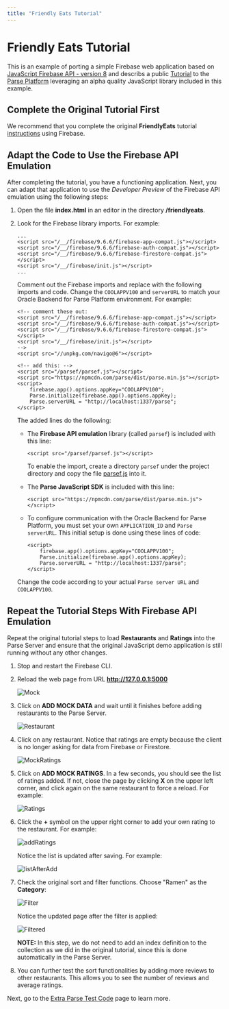 ```yaml
---
title: "Friendly Eats Tutorial"
---
```


# Friendly Eats Tutorial

This is an example of porting a simple Firebase web application based on [JavaScript Firebase API - version 8](https://firebase.google.com/docs/reference/js/v8)
and describs a public [Tutorial](https://firebase.google.com/codelabs/firestore-web#0) to the [Parse Platform](https://docs.parseplatform.org/js/guide/)
leveraging an alpha quality JavaScript library included in this example.

## Complete the Original Tutorial First

We recommend that you complete the original **FriendlyEats** tutorial [instructions](https://firebase.google.com/codelabs/firestore-web#0)
using Firebase.

## Adapt the Code to Use the Firebase API Emulation

After completing the tutorial, you have a functioning application. Next, you can adapt that application to use the _Developer_ _Preview_
of the Firebase API emulation using the following steps:

1. Open the file **index.html** in an editor in the directory **/friendlyeats**.

2. Look for the Firebase library imports. For example:

    ``` 
    ...
    <script src="/__/firebase/9.6.6/firebase-app-compat.js"></script>
    <script src="/__/firebase/9.6.6/firebase-auth-compat.js"></script>
    <script src="/__/firebase/9.6.6/firebase-firestore-compat.js"></script>
    <script src="/__/firebase/init.js"></script>
    ...
    ```

    Comment out the Firebase imports and replace with the following imports and code. Change the `COOLAPPV100`
    and `serverURL` to match your Oracle Backend for Parse Platform environment. For example:
    
    ```
    <!-- comment these out: 
    <script src="/__/firebase/9.6.6/firebase-app-compat.js"></script>
    <script src="/__/firebase/9.6.6/firebase-auth-compat.js"></script>
    <script src="/__/firebase/9.6.6/firebase-firestore-compat.js"></script>
    <script src="/__/firebase/init.js"></script>
    -->
    <script src="//unpkg.com/navigo@6"></script>

    <!-- add this: -->
    <script src="/parsef/parsef.js"></script>
    <script src="https://npmcdn.com/parse/dist/parse.min.js"></script> 
    <script>
        firebase.app().options.appKey="COOLAPPV100";
        Parse.initialize(firebase.app().options.appKey);
        Parse.serverURL = "http://localhost:1337/parse";
    </script>
    ```
    
    The added lines do the following:

    * The **Firebase API emulation** library (called `parsef`) is included with this line:
	
        ```
        <script src="/parsef/parsef.js"></script>
        ```
		
        To enable the import, create a directory `parsef` under the project directory and copy the file
        [parsef.js](https://github.com/oracle/microservices-datadriven/blob/main/developer-preview/parsef/parsef.js) into it.

    * The **Parse JavaScript SDK** is included with this line:
	
        ```
        <script src="https://npmcdn.com/parse/dist/parse.min.js"></script> 
        ```

    * To configure communication with the Oracle Backend for Parse Platform, you must set your own `APPLICATION_ID` and `Parse serverURL`.
      This initial setup is done using these lines of code:
	  
        ```
        <script>
            firebase.app().options.appKey="COOLAPPV100";
            Parse.initialize(firebase.app().options.appKey);
            Parse.serverURL = "http://localhost:1337/parse";
        </script>
        ```
		
    Change the code according to your actual `Parse server URL` and `COOLAPPV100`.

## Repeat the Tutorial Steps With Firebase API Emulation

Repeat the original tutorial steps to load **Restaurants** and **Ratings** into the Parse Server and ensure that the original
JavaScript demo application is still running without any other changes.

1. Stop and restart the Firebase CLI.

2. Reload the web page from URL **http://127.0.0.1:5000**

    ![Mock](../../mockRestaurants.jpg "mock restaurant data")

3. Click on **ADD MOCK DATA** and wait until it finishes before adding restaurants to the Parse Server.

    ![Restaurant](../../restaurants.jpg "restaurant page")

4. Click on any restaurant. Notice that ratings are empty because the client is no longer asking for data from Firebase or Firestore.

    ![MockRatings](../../mockRatings.jpg "mock ratings page")

5. Click on **ADD MOCK RATINGS**. In a few seconds, you should see the list of ratings added. If not, close the page by clicking **X** on the upper left
  corner, and click again on the same restaurant to force a reload. For example:

    ![Ratings](../../Ratings.jpg "ratings page")

6. Click the **+** symbol on the upper right corner to add your own rating to the restaurant. For example:

    ![addRatings](../../addRatings.jpg "add ratings page")

    Notice the list is updated after saving. For example:
	
    ![listAfterAdd](../../newRatings.jpg "list after add rating")

7. Check the original sort and filter functions. Choose "Ramen" as the **Category**:

    ![Filter](../../filter.jpg "filter page")

    Notice the updated page after the filter is applied:
    
    ![Filtered](../../newList.jpg "filtered  restaurant page")
    
    **NOTE:** In this step, we do not need to add an index definition to the collection as we did in the original tutorial, since this is done
    automatically in the Parse Server.

8. You can further test the sort functionalities by adding more reviews to other restaurants. This allows you to see the number of reviews and average ratings.

Next, go to the [Extra Parse Test Code](../firebase-emulation/extra/) page to learn more.